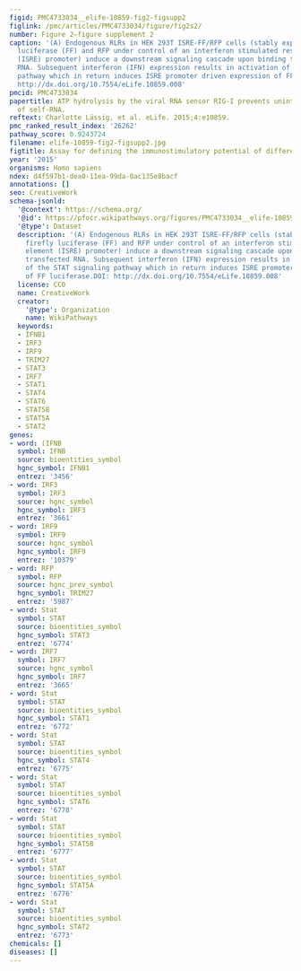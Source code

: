 ```yaml
---
figid: PMC4733034__elife-10859-fig2-figsupp2
figlink: /pmc/articles/PMC4733034/figure/fig2s2/
number: Figure 2—figure supplement 2
caption: '(A) Endogenous RLRs in HEK 293T ISRE-FF/RFP cells (stably express firefly
  luciferase (FF) and RFP under control of an interferon stimulated response element
  (ISRE) promoter) induce a downstream signaling cascade upon binding to transfected
  RNA. Subsequent interferon (IFN) expression results in activation of the STAT signaling
  pathway which in return induces ISRE promoter driven expression of FF luciferase.DOI:
  http://dx.doi.org/10.7554/eLife.10859.008'
pmcid: PMC4733034
papertitle: ATP hydrolysis by the viral RNA sensor RIG-I prevents unintentional recognition
  of self-RNA.
reftext: Charlotte Lässig, et al. eLife. 2015;4:e10859.
pmc_ranked_result_index: '26262'
pathway_score: 0.9243724
filename: elife-10859-fig2-figsupp2.jpg
figtitle: Assay for defining the immunostimulatory potential of different RNAs
year: '2015'
organisms: Homo sapiens
ndex: d4f597b1-dea0-11ea-99da-0ac135e8bacf
annotations: []
seo: CreativeWork
schema-jsonld:
  '@context': https://schema.org/
  '@id': https://pfocr.wikipathways.org/figures/PMC4733034__elife-10859-fig2-figsupp2.html
  '@type': Dataset
  description: '(A) Endogenous RLRs in HEK 293T ISRE-FF/RFP cells (stably express
    firefly luciferase (FF) and RFP under control of an interferon stimulated response
    element (ISRE) promoter) induce a downstream signaling cascade upon binding to
    transfected RNA. Subsequent interferon (IFN) expression results in activation
    of the STAT signaling pathway which in return induces ISRE promoter driven expression
    of FF luciferase.DOI: http://dx.doi.org/10.7554/eLife.10859.008'
  license: CC0
  name: CreativeWork
  creator:
    '@type': Organization
    name: WikiPathways
  keywords:
  - IFNB1
  - IRF3
  - IRF9
  - TRIM27
  - STAT3
  - IRF7
  - STAT1
  - STAT4
  - STAT6
  - STAT5B
  - STAT5A
  - STAT2
genes:
- word: (IFNB
  symbol: IFNB
  source: bioentities_symbol
  hgnc_symbol: IFNB1
  entrez: '3456'
- word: IRF3
  symbol: IRF3
  source: hgnc_symbol
  hgnc_symbol: IRF3
  entrez: '3661'
- word: IRF9
  symbol: IRF9
  source: hgnc_symbol
  hgnc_symbol: IRF9
  entrez: '10379'
- word: RFP
  symbol: RFP
  source: hgnc_prev_symbol
  hgnc_symbol: TRIM27
  entrez: '5987'
- word: Stat
  symbol: STAT
  source: bioentities_symbol
  hgnc_symbol: STAT3
  entrez: '6774'
- word: IRF7
  symbol: IRF7
  source: hgnc_symbol
  hgnc_symbol: IRF7
  entrez: '3665'
- word: Stat
  symbol: STAT
  source: bioentities_symbol
  hgnc_symbol: STAT1
  entrez: '6772'
- word: Stat
  symbol: STAT
  source: bioentities_symbol
  hgnc_symbol: STAT4
  entrez: '6775'
- word: Stat
  symbol: STAT
  source: bioentities_symbol
  hgnc_symbol: STAT6
  entrez: '6778'
- word: Stat
  symbol: STAT
  source: bioentities_symbol
  hgnc_symbol: STAT5B
  entrez: '6777'
- word: Stat
  symbol: STAT
  source: bioentities_symbol
  hgnc_symbol: STAT5A
  entrez: '6776'
- word: Stat
  symbol: STAT
  source: bioentities_symbol
  hgnc_symbol: STAT2
  entrez: '6773'
chemicals: []
diseases: []
---
```

